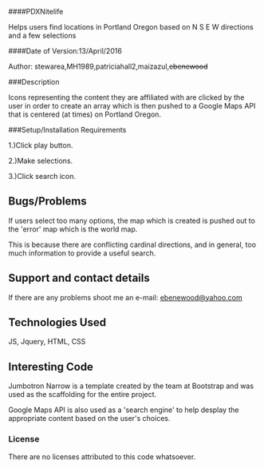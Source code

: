 ####PDXNitelife

Helps users find locations in Portland Oregon based on N S E W directions and a few selections

####Date of Version:13/April/2016

Author:  stewarea,MH1989,patriciahall2,maizazul,~~ebenewood~~

###Description

Icons representing the content they are affiliated with are clicked by the user in order to create an array
which is then pushed to a Google Maps API that is centered (at times) on Portland Oregon.

###Setup/Installation Requirements

1.)Click play button.

2.)Make selections.

3.)Click search icon.

## Bugs/Problems

If users select too many options, the map which is created is pushed out to the 'error' map which is the world map.

This is because there are conflicting cardinal directions, and in general, too much information to provide a useful search.

## Support and contact details

If there are any problems shoot me an e-mail: ebenewood@yahoo.com

## Technologies Used

JS, Jquery, HTML, CSS

## Interesting Code

Jumbotron Narrow is a template created by the team at Bootstrap and was used as the scaffolding for the entire project.

Google Maps API is also used as a 'search engine' to help desplay the appropriate content based on the user's choices.


### License

There are no licenses attributed to this code whatsoever.
